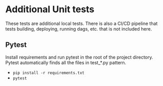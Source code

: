 # Additional Unit tests

These tests are additional local tests.
There is also a CI/CD pipeline that tests building, deploying, running dags, etc. that is not included here.

## Pytest

Install requirements and run pytest in the root of the project directory.
Pytest automatically finds all the files in test_*.py pattern.

- `pip install -r requirements.txt`
- `pytest`
